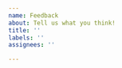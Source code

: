 ```yaml
---
name: Feedback
about: Tell us what you think!
title: ''
labels: ''
assignees: ''

---
```



